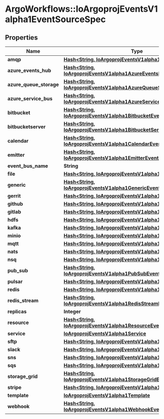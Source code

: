 # ArgoWorkflows::IoArgoprojEventsV1alpha1EventSourceSpec

## Properties
Name | Type | Description | Notes
------------ | ------------- | ------------- | -------------
**amqp** | [**Hash&lt;String, IoArgoprojEventsV1alpha1AMQPEventSource&gt;**](IoArgoprojEventsV1alpha1AMQPEventSource.md) |  | [optional] 
**azure_events_hub** | [**Hash&lt;String, IoArgoprojEventsV1alpha1AzureEventsHubEventSource&gt;**](IoArgoprojEventsV1alpha1AzureEventsHubEventSource.md) |  | [optional] 
**azure_queue_storage** | [**Hash&lt;String, IoArgoprojEventsV1alpha1AzureQueueStorageEventSource&gt;**](IoArgoprojEventsV1alpha1AzureQueueStorageEventSource.md) |  | [optional] 
**azure_service_bus** | [**Hash&lt;String, IoArgoprojEventsV1alpha1AzureServiceBusEventSource&gt;**](IoArgoprojEventsV1alpha1AzureServiceBusEventSource.md) |  | [optional] 
**bitbucket** | [**Hash&lt;String, IoArgoprojEventsV1alpha1BitbucketEventSource&gt;**](IoArgoprojEventsV1alpha1BitbucketEventSource.md) |  | [optional] 
**bitbucketserver** | [**Hash&lt;String, IoArgoprojEventsV1alpha1BitbucketServerEventSource&gt;**](IoArgoprojEventsV1alpha1BitbucketServerEventSource.md) |  | [optional] 
**calendar** | [**Hash&lt;String, IoArgoprojEventsV1alpha1CalendarEventSource&gt;**](IoArgoprojEventsV1alpha1CalendarEventSource.md) |  | [optional] 
**emitter** | [**Hash&lt;String, IoArgoprojEventsV1alpha1EmitterEventSource&gt;**](IoArgoprojEventsV1alpha1EmitterEventSource.md) |  | [optional] 
**event_bus_name** | **String** |  | [optional] 
**file** | [**Hash&lt;String, IoArgoprojEventsV1alpha1FileEventSource&gt;**](IoArgoprojEventsV1alpha1FileEventSource.md) |  | [optional] 
**generic** | [**Hash&lt;String, IoArgoprojEventsV1alpha1GenericEventSource&gt;**](IoArgoprojEventsV1alpha1GenericEventSource.md) |  | [optional] 
**gerrit** | [**Hash&lt;String, IoArgoprojEventsV1alpha1GerritEventSource&gt;**](IoArgoprojEventsV1alpha1GerritEventSource.md) |  | [optional] 
**github** | [**Hash&lt;String, IoArgoprojEventsV1alpha1GithubEventSource&gt;**](IoArgoprojEventsV1alpha1GithubEventSource.md) |  | [optional] 
**gitlab** | [**Hash&lt;String, IoArgoprojEventsV1alpha1GitlabEventSource&gt;**](IoArgoprojEventsV1alpha1GitlabEventSource.md) |  | [optional] 
**hdfs** | [**Hash&lt;String, IoArgoprojEventsV1alpha1HDFSEventSource&gt;**](IoArgoprojEventsV1alpha1HDFSEventSource.md) |  | [optional] 
**kafka** | [**Hash&lt;String, IoArgoprojEventsV1alpha1KafkaEventSource&gt;**](IoArgoprojEventsV1alpha1KafkaEventSource.md) |  | [optional] 
**minio** | [**Hash&lt;String, IoArgoprojEventsV1alpha1S3Artifact&gt;**](IoArgoprojEventsV1alpha1S3Artifact.md) |  | [optional] 
**mqtt** | [**Hash&lt;String, IoArgoprojEventsV1alpha1MQTTEventSource&gt;**](IoArgoprojEventsV1alpha1MQTTEventSource.md) |  | [optional] 
**nats** | [**Hash&lt;String, IoArgoprojEventsV1alpha1NATSEventsSource&gt;**](IoArgoprojEventsV1alpha1NATSEventsSource.md) |  | [optional] 
**nsq** | [**Hash&lt;String, IoArgoprojEventsV1alpha1NSQEventSource&gt;**](IoArgoprojEventsV1alpha1NSQEventSource.md) |  | [optional] 
**pub_sub** | [**Hash&lt;String, IoArgoprojEventsV1alpha1PubSubEventSource&gt;**](IoArgoprojEventsV1alpha1PubSubEventSource.md) |  | [optional] 
**pulsar** | [**Hash&lt;String, IoArgoprojEventsV1alpha1PulsarEventSource&gt;**](IoArgoprojEventsV1alpha1PulsarEventSource.md) |  | [optional] 
**redis** | [**Hash&lt;String, IoArgoprojEventsV1alpha1RedisEventSource&gt;**](IoArgoprojEventsV1alpha1RedisEventSource.md) |  | [optional] 
**redis_stream** | [**Hash&lt;String, IoArgoprojEventsV1alpha1RedisStreamEventSource&gt;**](IoArgoprojEventsV1alpha1RedisStreamEventSource.md) |  | [optional] 
**replicas** | **Integer** |  | [optional] 
**resource** | [**Hash&lt;String, IoArgoprojEventsV1alpha1ResourceEventSource&gt;**](IoArgoprojEventsV1alpha1ResourceEventSource.md) |  | [optional] 
**service** | [**IoArgoprojEventsV1alpha1Service**](IoArgoprojEventsV1alpha1Service.md) |  | [optional] 
**sftp** | [**Hash&lt;String, IoArgoprojEventsV1alpha1SFTPEventSource&gt;**](IoArgoprojEventsV1alpha1SFTPEventSource.md) |  | [optional] 
**slack** | [**Hash&lt;String, IoArgoprojEventsV1alpha1SlackEventSource&gt;**](IoArgoprojEventsV1alpha1SlackEventSource.md) |  | [optional] 
**sns** | [**Hash&lt;String, IoArgoprojEventsV1alpha1SNSEventSource&gt;**](IoArgoprojEventsV1alpha1SNSEventSource.md) |  | [optional] 
**sqs** | [**Hash&lt;String, IoArgoprojEventsV1alpha1SQSEventSource&gt;**](IoArgoprojEventsV1alpha1SQSEventSource.md) |  | [optional] 
**storage_grid** | [**Hash&lt;String, IoArgoprojEventsV1alpha1StorageGridEventSource&gt;**](IoArgoprojEventsV1alpha1StorageGridEventSource.md) |  | [optional] 
**stripe** | [**Hash&lt;String, IoArgoprojEventsV1alpha1StripeEventSource&gt;**](IoArgoprojEventsV1alpha1StripeEventSource.md) |  | [optional] 
**template** | [**IoArgoprojEventsV1alpha1Template**](IoArgoprojEventsV1alpha1Template.md) |  | [optional] 
**webhook** | [**Hash&lt;String, IoArgoprojEventsV1alpha1WebhookEventSource&gt;**](IoArgoprojEventsV1alpha1WebhookEventSource.md) |  | [optional] 


